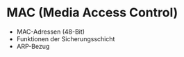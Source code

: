 # MAC (Media Access Control)

- MAC-Adressen (48-Bit)
- Funktionen der Sicherungsschicht
- ARP-Bezug

